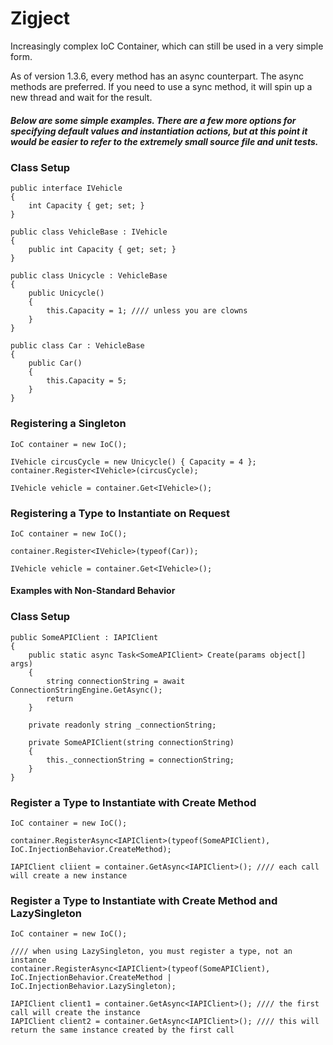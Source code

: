 # Zigject
Increasingly complex IoC Container, which can still be used in a very simple form. 

As of version 1.3.6, every method has an async counterpart.  The async methods are preferred.  If you need to use a sync method, it will spin up a new thread and wait for the result.

##### Below are some simple examples.  There are a few more options for specifying default values and instantiation actions, but at this point it would be easier to refer to the extremely small source file and unit tests.
### Class Setup
```
public interface IVehicle
{
    int Capacity { get; set; }
}

public class VehicleBase : IVehicle
{
    public int Capacity { get; set; }
}

public class Unicycle : VehicleBase
{
    public Unicycle()
    {
        this.Capacity = 1; //// unless you are clowns
    }
}

public class Car : VehicleBase
{
    public Car()
    {
        this.Capacity = 5; 
    }
}
```

### Registering a Singleton
```
IoC container = new IoC();

IVehicle circusCycle = new Unicycle() { Capacity = 4 };
container.Register<IVehicle>(circusCycle);

IVehicle vehicle = container.Get<IVehicle>();
```

### Registering a Type to Instantiate on Request
```
IoC container = new IoC();

container.Register<IVehicle>(typeof(Car));

IVehicle vehicle = container.Get<IVehicle>();
```

#### Examples with Non-Standard Behavior
### Class Setup  
```
public SomeAPIClient : IAPIClient
{
    public static async Task<SomeAPIClient> Create(params object[] args)
    {
        string connectionString = await ConnectionStringEngine.GetAsync();
        return 
    }
    
    private readonly string _connectionString;
    
    private SomeAPIClient(string connectionString)
    {
        this._connectionString = connectionString;
    }
}
```

### Register a Type to Instantiate with Create Method
```
IoC container = new IoC();

container.RegisterAsync<IAPIClient>(typeof(SomeAPIClient), IoC.InjectionBehavior.CreateMethod);

IAPIClient cliient = container.GetAsync<IAPIClient>(); //// each call will create a new instance
```

### Register a Type to Instantiate with Create Method and LazySingleton
```
IoC container = new IoC();

//// when using LazySingleton, you must register a type, not an instance
container.RegisterAsync<IAPIClient>(typeof(SomeAPIClient), IoC.InjectionBehavior.CreateMethod | IoC.InjectionBehavior.LazySingleton);

IAPIClient client1 = container.GetAsync<IAPIClient>(); //// the first call will create the instance
IAPIClient client2 = container.GetAsync<IAPIClient>(); //// this will return the same instance created by the first call
```